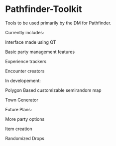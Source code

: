 # Pathfinder-Toolkit
Tools to be used primarily by the DM for Pathfinder.

Currently includes:

Interface made using QT

Basic party management features

Experience trackers

Encounter creators


In developement:

Polygon Based customizable semirandom map

Town Generator


Future Plans:

More party options

Item creation

Randomized Drops

